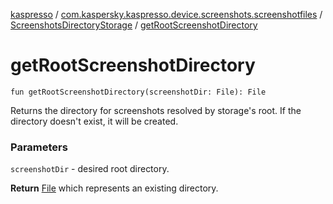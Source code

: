 [kaspresso](../../index.md) / [com.kaspersky.kaspresso.device.screenshots.screenshotfiles](../index.md) / [ScreenshotsDirectoryStorage](index.md) / [getRootScreenshotDirectory](./get-root-screenshot-directory.md)

# getRootScreenshotDirectory

`fun getRootScreenshotDirectory(screenshotDir: File): File`

Returns the directory for screenshots resolved by storage's root.
If the directory doesn't exist, it will be created.

### Parameters

`screenshotDir` - desired root directory.

**Return**
[File](#) which represents an existing directory.

